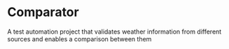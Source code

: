 # Comparator
A test automation project that validates weather information from different sources and enables a comparison between them

